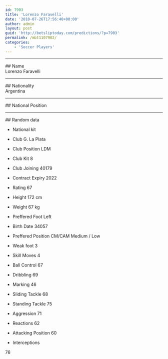 ```yaml
---
id: 7903
title: 'Lorenzo Faravelli'
date: '2010-07-26T17:56:40+00:00'
author: admin
layout: post
guid: 'http://betsliptoday.com/predictions/?p=7903'
permalink: /mbt1107902/
categories:
    - 'Soccer Players'
---
```


- - - - - -

\## Name  
 Lorenzo Faravelli

- - - - - -

\## Nationality  
 Argentina

- - - - - -

\## National Position

- - - - - -

\## Random data

- National kit
- Club
 G. La Plata

- Club Position
 LDM

- Club Kit
 8

- Club Joining
 40179

- Contract Expiry
 2022

- Rating
 67

- Height
 172 cm

- Weight
 67 kg

- Preffered Foot
 Left

- Birth Date
 34057

- Preffered Position
 CM/CAM Medium / Low

- Weak foot
 3

- Skill Moves
 4

- Ball Control
 67

- Dribbling
 69

- Marking
 46

- Sliding Tackle
 68

- Standing Tackle
 75

- Aggression
 71

- Reactions
 62

- Attacking Position
 60

- Interceptions

 76